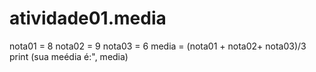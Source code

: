 # atividade01.media
nota01 = 8
nota02 = 9
nota03 = 6
media = (nota01 + nota02+ nota03)/3
print (sua meédia é:", media)